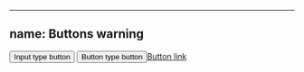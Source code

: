 
---
name: Buttons warning
---
<input type="button" value="Input type button" class="btn btn--warning"/>
<button type="button" class="btn btn--warning">Button type button</button><a href="#" class="btn btn--warning">Button link</a>